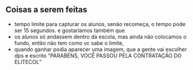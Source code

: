 ## Coisas a serem feitas

- tempo limite para capturar os alunos, senão recomeça, o tempo pode ser 15 segundos. e gostaríamos também que 
- os alunos só andassem dentro da escola, mas ainda não colocamos o fundo, então não tem como vc sabe o limite, 
- quando ganhar podia aparecer uma imagem, que a gente vai escolher dps e escrito “PARABÉNS, VOCÊ PASSOU PELA CONTRATAÇÃO DO ELITECOL”
